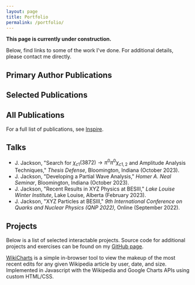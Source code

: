 ```yaml
---
layout: page
title: Portfolio
permalink: /portfolio/
---
```


**This page is currently under construction.**

Below, find links to some of the work I've done. For additional details, please contact me directly.

## Primary Author Publications

## Selected Publications

## All Publications

For a full list of publications, see [Inspire](https://inspirehep.net/literature?sort=mostrecent&size=25&page=1&q=cn%20besiii%20and%20a%20jackson).

## Talks
- J. Jackson, "Search for $\chi_{c1}(3872)\to\pi^0\pi^0\chi_{c1,2}$ and Amplitude Analysis Techniques," *Thesis Defense*, Bloomington,
Indiana (October 2023).
- J. Jackson, "Developing a Partial Wave Analysis," *Homer A. Neal Seminar*, Bloomington,
Indiana (October 2023).
- J. Jackson, "Recent Results in XYZ Physics at BESIII," *Lake Louise Winter Institute*, Lake Louise,
Alberta (February 2023).
- J. Jackson, "XYZ Particles at BESIII," *9th International Conference on Quarks and Nuclear Physics
(QNP 2022),* Online (September 2022).

## Projects

Below is a list of selected interactable projects. Source code for additional projects and exercises can be found on my [GitHub page](https://github.com/joshuamjaxon).

[WikiCharts](http://joshuamjaxon.github.io/midterm-mashup) is a simple in-browser tool to view the makeup of the most recent edits for any given Wikipedia article by user, date, and size. Implemented in Javascript with the Wikipedia and Google Charts APIs using custom HTML/CSS.
